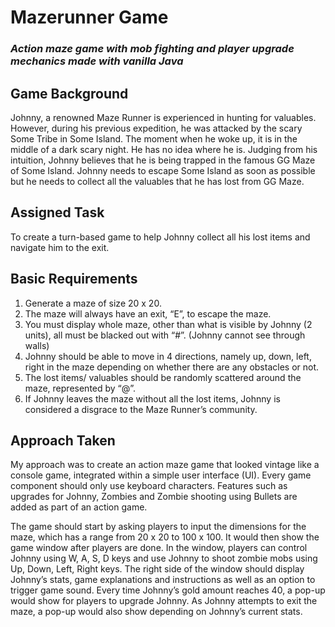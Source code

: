 # Mazerunner Game
### *Action maze game with mob fighting and player upgrade mechanics made with vanilla Java*

## Game Background
Johnny, a renowned Maze Runner is experienced in hunting for valuables. However, during his previous expedition, he was attacked by the scary Some Tribe in Some Island. The moment when he woke up, it is in the middle of a dark scary night. He has no idea where he is.
Judging from his intuition, Johnny believes that he is being trapped in the famous GG Maze of Some Island. Johnny needs to escape Some Island as soon as possible but he needs to collect all the valuables that he has lost from GG Maze.

## Assigned Task
To create a turn-based game to help Johnny collect all his lost items and navigate him to the exit.

## Basic Requirements
1. Generate a maze of size 20 x 20.
2. The maze will always have an exit, “E”, to escape the maze.
3. You must display whole maze, other than what is visible by Johnny (2 units), all must be blacked out with “#”. (Johnny cannot see through walls)
4. Johnny should be able to move in 4 directions, namely up, down, left, right in the maze depending on whether there are any obstacles or not.
5. The lost items/ valuables should be randomly scattered around the maze, represented by “@”.
6. If Johnny leaves the maze without all the lost items, Johnny is considered a disgrace to the Maze Runner’s community.

## Approach Taken 
My approach was to create an action maze game that looked vintage like a console game, integrated within a simple user interface (UI). Every game component should only use keyboard characters. Features such as upgrades for Johnny, Zombies and Zombie shooting using Bullets are added as part of an action game.

The game should start by asking players to input the dimensions for the maze, which has a range from 20 x 20 to 100 x 100. It would then show the game window after players are done. In the window, players can control Johnny using W, A, S, D keys and use Johnny to shoot zombie mobs using Up, Down, Left, Right keys. The right side of the window should display Johnny’s stats, game explanations and instructions as well as an option to trigger game sound. Every time Johnny’s gold amount reaches 40, a pop-up would show for players to upgrade Johnny. As Johnny attempts to exit the maze, a pop-up would also show depending on Johnny’s current stats.
